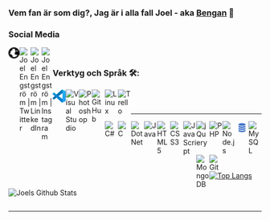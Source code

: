 ### Vem fan är som dig?, Jag är i alla fall Joel - aka [Bengan][website] 👋

### Social Media

[<img align="left" alt="Lokomlan.se" width="22px" src="https://raw.githubusercontent.com/iconic/open-iconic/master/svg/globe.svg" />][website]
[<img align="left" alt="Joel Engström | Twitter" width="22px" src="https://cdn.jsdelivr.net/npm/simple-icons@v3/icons/twitter.svg" />][twitter]
[<img align="left" alt="Joel Engström | LinkedIn" width="22px" src="https://cdn.jsdelivr.net/npm/simple-icons@v3/icons/linkedin.svg" />][linkedin]
[<img align="left" alt="Joel Engström | Instagram" width="22px" src="https://cdn.jsdelivr.net/npm/simple-icons@v3/icons/instagram.svg" />][instagram]

<br />

### Verktyg och Språk 🛠:

<img align="left" alt="Visual Studio Code" width="26px" src="https://raw.githubusercontent.com/github/explore/80688e429a7d4ef2fca1e82350fe8e3517d3494d/topics/visual-studio-code/visual-studio-code.png" />
<img align="left" alt="Visual Studio" width="26px" src="https://devicons.github.io/devicon/devicon.git/icons/visualstudio/visualstudio-plain.svg" />
<img align="left" alt="Photoshop" width="26px" src="https://devicons.github.io/devicon/devicon.git/icons/photosCancel changeshop/photoshop-plain.svg" />
<img align="left" alt="GitHub" width="26px" src="https://devicons.github.io/devicon/devicon.git/icons/github/github-original.svg" />
<img align="left" alt="Linux" width="26px" src="https://devicons.github.io/devicon/devicon.git/icons/linux/linux-original.svg" />
<img align="left" alt="Trello" width="26px" src="https://devicons.github.io/devicon/devicon.git/icons/trello/trello-plain.svg" />

<br />
<br />

---

<img align="left" alt="C#" width="26px" src="https://devicons.github.io/devicon/devicon.git/icons/csharp/csharp-original.svg" />
<img align="left" alt="C" width="26px" src="https://devicons.github.io/devicon/devicon.git/icons/c/c-original.svg" />
<img align="left" alt="DotNet" width="26px" src="https://devicons.github.io/devicon/devicon.git/icons/dot-net/dot-net-original.svg" />
<img align="left" alt="Java" width="26px" src="https://devicons.github.io/devicon/devicon.git/icons/java/java-original.svg" />
<img align="left" alt="HTML5" width="26px" src="https://devicons.github.io/devicon/devicon.git/icons/html5/html5-original.svg" />
<img align="left" alt="CSS3" width="26px" src="https://devicons.github.io/devicon/devicon.git/icons/css3/css3-original.svg" />
<img align="left" alt="JavaScript" width="26px" src="https://devicons.github.io/devicon/devicon.git/icons/javascript/javascript-original.svg" />
<img align="left" alt="jQuery" width="26px" src="https://devicons.github.io/devicon/devicon.git/icons/jquery/jquery-original.svg" />
<img align="left" alt="PHP" width="26px" src="https://devicons.github.io/devicon/devicon.git/icons/php/php-original.svg" />
<img align="left" alt="Node.js" width="26px" src="https://devicons.github.io/devicon/devicon.git/icons/nodejs/nodejs-original.svg" />
<img align="left" alt="SQL" width="26px" src="https://raw.githubusercontent.com/github/explore/80688e429a7d4ef2fca1e82350fe8e3517d3494d/topics/sql/sql.png" />
<img align="left" alt="MySQL" width="26px" src="https://devicons.github.io/devicon/devicon.git/icons/mysql/mysql-original.svg" />
<img align="left" alt="MongoDB" width="26px" src="https://devicons.github.io/devicon/devicon.git/icons/mongodb/mongodb-original.svg" />
<img align="left" alt="Git" width="26px" src="https://devicons.github.io/devicon/devicon.git/icons/git/git-original.svg" />

<br />
<br />

---

<img align="left" alt="Joels Github Stats" src="https://github-readme-stats.vercel.app/api?username=Joel-Engstrom&show_icons=true&hide_border=true&theme=tokyonight" />

[![Top Langs](https://github-readme-stats.vercel.app/api/top-langs/?username=Joel-Engstrom)](https://github.com/anuraghazra/github-readme-stats)

<br />
<br />

---

[website]: https://lokomlan.se
[twitter]: https://twitter.com/bengaaan
[instagram]: https://www.instagram.com/jooelengstrom/
[linkedin]: https://www.linkedin.com/in/joelengstr%C3%B6m/
